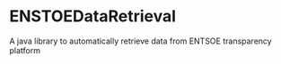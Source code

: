 # ENSTOEDataRetrieval
A java library to automatically retrieve data from ENTSOE transparency platform
